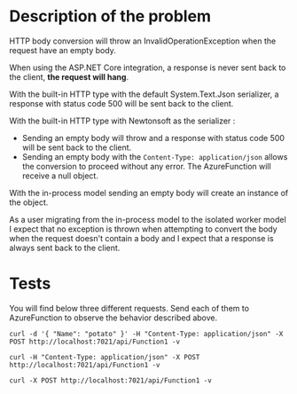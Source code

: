 # Description of the problem

HTTP body conversion will throw an InvalidOperationException when the request have an empty body.

When using the ASP.NET Core integration, a response is never sent back to the client, **the request will hang**.

With the built-in HTTP type with the default System.Text.Json serializer, a response with status code 500 will be sent back to the client.

With the built-in HTTP type with Newtonsoft as the serializer :

- Sending an empty body will throw and a response with status code 500 will be sent back to the client.
- Sending an empty body with the ``Content-Type: application/json`` allows the conversion to proceed without any error. The AzureFunction will receive a null object.

With the in-process model sending an empty body will create an instance of the object.

As a user migrating from the in-process model to the isolated worker model I expect that no exception is thrown when attempting to convert the body when the request doesn't contain a body and I expect that a response is always sent back to the client.

# Tests

You will find below three different requests. Send each of them to AzureFunction to observe the behavior described above.

``curl -d '{ "Name": "potato" }' -H "Content-Type: application/json" -X POST http://localhost:7021/api/Function1 -v``

``curl -H "Content-Type: application/json" -X POST http://localhost:7021/api/Function1 -v``

``curl -X POST http://localhost:7021/api/Function1 -v``